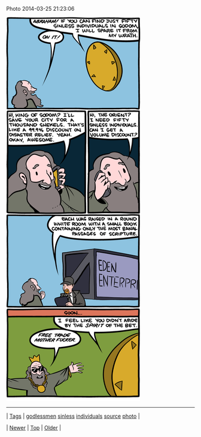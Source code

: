 <!--
title: Photo 2014-03-25 21
date: 2020-06-28T15:27:00.276Z
tags: godlessmen, sinless, individuals, source, photo
-->


Photo 2014-03-25 21:23:06

![](80710323529-0.png)

<!--BOTTOM-POST-NAVIGATION-->
---

| [Tags](tags.md) | [godlessmen](tag-godlessmen.md) [sinless](tag-sinless.md) [individuals](tag-individuals.md) [source](tag-source.md) [photo](tag-photo.md) |

| [Newer](80710100330.md) | [Top](index.md) | [Older](80711046564.md) |